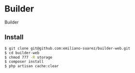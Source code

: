 # Builder
Builder

## Install

```sh
$ git clone git@github.com:emiliano-suarez/builder-web.git
$ cd builder-web
$ chmod 777 -R storage
$ composer install
$ php artisan cache:clear
```
